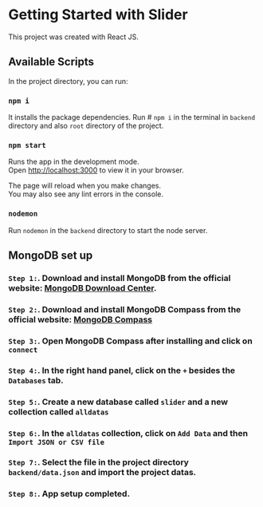 # Getting Started with Slider

This project was created with React JS.

## Available Scripts

In the project directory, you can run:

### `npm i`

It installs the package dependencies. Run # `npm i` in the terminal in `backend` directory and also `root` directory of the project.

### `npm start`

Runs the app in the development mode.\
Open [http://localhost:3000](http://localhost:3000) to view it in your browser.

The page will reload when you make changes.\
You may also see any lint errors in the console.

### `nodemon`

Run `nodemon` in the `backend` directory to start the node server.


## MongoDB set up

### `Step 1:`. Download and install MongoDB from the official website: [MongoDB Download Center](https://www.mongodb.com/try/download/community).
### `Step 2:`. Download and install MongoDB Compass from the official website: [MongoDB Compass](https://www.mongodb.com/try/download/compass)
### `Step 3:`. Open MongoDB Compass after installing and click on `connect`
### `Step 4:`. In the right hand panel, click on the `+` besides the `Databases` tab.
### `Step 5:`. Create a new database called `slider` and a new collection called `alldatas`
### `Step 6:`. In the `alldatas` collection, click on `Add Data` and then `Import JSON or CSV file`
### `Step 7:`. Select the file in the project directory `backend/data.json` and import the project datas.
### `Step 8:`. App setup completed.

